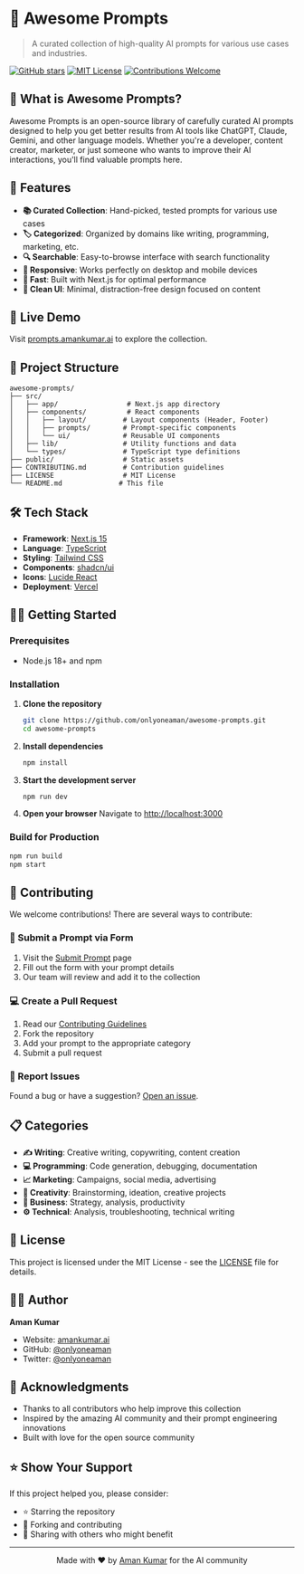 # 🚀 Awesome Prompts

> A curated collection of high-quality AI prompts for various use cases and industries.

[![GitHub stars](https://img.shields.io/github/stars/onlyoneaman/awesome-prompts?style=social)](https://github.com/onlyoneaman/awesome-prompts)
[![MIT License](https://img.shields.io/badge/license-MIT-blue.svg)](LICENSE)
[![Contributions Welcome](https://img.shields.io/badge/contributions-welcome-brightgreen.svg)](CONTRIBUTING.md)

## 🌟 What is Awesome Prompts?

Awesome Prompts is an open-source library of carefully curated AI prompts designed to help you get better results from AI tools like ChatGPT, Claude, Gemini, and other language models. Whether you're a developer, content creator, marketer, or just someone who wants to improve their AI interactions, you'll find valuable prompts here.

## 🎯 Features

- **📚 Curated Collection**: Hand-picked, tested prompts for various use cases
- **🏷️ Categorized**: Organized by domains like writing, programming, marketing, etc.
- **🔍 Searchable**: Easy-to-browse interface with search functionality
- **📱 Responsive**: Works perfectly on desktop and mobile devices
- **🚀 Fast**: Built with Next.js for optimal performance
- **🎨 Clean UI**: Minimal, distraction-free design focused on content

## 🚀 Live Demo

Visit [prompts.amankumar.ai](https://prompts.amankumar.ai) to explore the collection.

## 📂 Project Structure

```
awesome-prompts/
├── src/
│   ├── app/                 # Next.js app directory
│   ├── components/          # React components
│   │   ├── layout/         # Layout components (Header, Footer)
│   │   ├── prompts/        # Prompt-specific components
│   │   └── ui/             # Reusable UI components
│   ├── lib/                # Utility functions and data
│   └── types/              # TypeScript type definitions
├── public/                 # Static assets
├── CONTRIBUTING.md         # Contribution guidelines
├── LICENSE                 # MIT License
└── README.md              # This file
```

## 🛠️ Tech Stack

- **Framework**: [Next.js 15](https://nextjs.org/)
- **Language**: [TypeScript](https://www.typescriptlang.org/)
- **Styling**: [Tailwind CSS](https://tailwindcss.com/)
- **Components**: [shadcn/ui](https://ui.shadcn.com/)
- **Icons**: [Lucide React](https://lucide.dev/)
- **Deployment**: [Vercel](https://vercel.com/)

## 🏃‍♂️ Getting Started

### Prerequisites

- Node.js 18+ and npm

### Installation

1. **Clone the repository**
   ```bash
   git clone https://github.com/onlyoneaman/awesome-prompts.git
   cd awesome-prompts
   ```

2. **Install dependencies**
   ```bash
   npm install
   ```

3. **Start the development server**
   ```bash
   npm run dev
   ```

4. **Open your browser**
   Navigate to [http://localhost:3000](http://localhost:3000)

### Build for Production

```bash
npm run build
npm start
```

## 🤝 Contributing

We welcome contributions! There are several ways to contribute:

### 📝 Submit a Prompt via Form
1. Visit the [Submit Prompt](https://prompts.amankumar.ai/prompts/submit) page
2. Fill out the form with your prompt details
3. Our team will review and add it to the collection

### 💻 Create a Pull Request
1. Read our [Contributing Guidelines](CONTRIBUTING.md)
2. Fork the repository
3. Add your prompt to the appropriate category
4. Submit a pull request

### 🐛 Report Issues
Found a bug or have a suggestion? [Open an issue](https://github.com/onlyoneaman/awesome-prompts/issues).

## 📋 Categories

- **✍️ Writing**: Creative writing, copywriting, content creation
- **💻 Programming**: Code generation, debugging, documentation
- **📈 Marketing**: Campaigns, social media, advertising
- **🎨 Creativity**: Brainstorming, ideation, creative projects
- **💼 Business**: Strategy, analysis, productivity
- **⚙️ Technical**: Analysis, troubleshooting, technical writing

## 📄 License

This project is licensed under the MIT License - see the [LICENSE](LICENSE) file for details.

## 👨‍💻 Author

**Aman Kumar**
- Website: [amankumar.ai](https://amankumar.ai)
- GitHub: [@onlyoneaman](https://github.com/onlyoneaman)
- Twitter: [@onlyoneaman](https://twitter.com/onlyoneaman)

## 🙏 Acknowledgments

- Thanks to all contributors who help improve this collection
- Inspired by the amazing AI community and their prompt engineering innovations
- Built with love for the open source community

## ⭐ Show Your Support

If this project helped you, please consider:
- ⭐ Starring the repository
- 🍴 Forking and contributing
- 📢 Sharing with others who might benefit

---

<p align="center">
  Made with ❤️ by <a href="https://amankumar.ai">Aman Kumar</a> for the AI community
</p>
